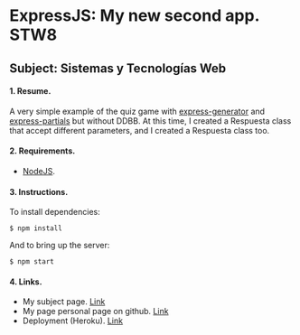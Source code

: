 # ExpressJS: My new second app. STW8
## Subject: Sistemas y Tecnologías Web

#### 1. Resume.

A very simple example of the quiz game with [express-generator](http://expressjs.com/es/starter/generator.html) and [express-partials](https://www.npmjs.com/package/express-partial) but without DDBB. At this time, I created a Respuesta class
that accept different parameters, and I created a Respuesta class too.

#### 2. Requirements.

* [NodeJS](https://nodejs.org/en/).

#### 3. Instructions.

To install dependencies:

    $ npm install

And to bring up the server:

    $ npm start

#### 4.  Links.

* My subject page. [Link](http://giffunis.github.io/stw.html)
* My page personal page on github. [Link](http://giffunis.github.io/index.html)
* Deployment (Heroku). [Link](https://quiz2-alu0100770551.herokuapp.com/)
